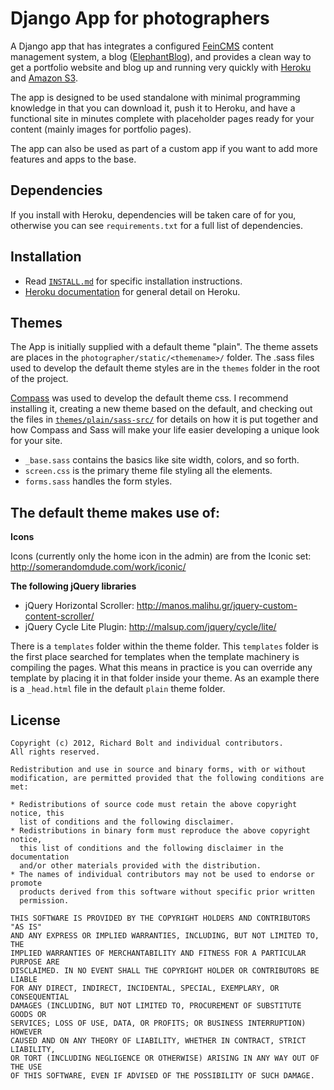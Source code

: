 Django App for photographers
============================

A Django app that has integrates a configured
[FeinCMS](http://www.feincms.org/)
content management system, a blog
([ElephantBlog](https://github.com/feincms/feincms-elephantblog)), and
provides a clean way to get a portfolio website and blog up and running
very quickly with [Heroku](http://www.heroku.com/) and
[Amazon S3](http://aws.amazon.com/s3/).

The app is designed to be used standalone with minimal programming knowledge
in that you can download it, push it to Heroku, and have a functional site
in minutes complete with placeholder pages ready for your content (mainly
images for portfolio pages).

The app can also be used as part of a custom app if you want to add more
features and apps to the base.


Dependencies
------------

If you install with Heroku, dependencies will be taken care of for you,
otherwise you can see `requirements.txt` for a full list of dependencies.

Installation
------------

* Read [`INSTALL.md`](https://github.com/richardbolt/django-photographer/tree/master/INSTALL.md) for specific installation instructions.
* [Heroku documentation](https://devcenter.heroku.com/articles/quickstart) for general detail on Heroku.

Themes
------

The App is initially supplied with a default theme "plain". The theme assets
are places in the `photographer/static/<themename>/` folder. The .sass files
used to develop the default theme styles are in the `themes` folder in the
root of the project.

[Compass](http://compass-style.org/) was used to develop the default theme css.
I recommend installing it, creating a new theme based on the default, and
checking out the files in [`themes/plain/sass-src/`](https://github.com/richardbolt/django-photographer/tree/master/themes/plain/sass-src) for details on how it is
put together and how Compass and Sass will make your life easier developing
a unique look for your site.

* `_base.sass` contains the basics like site width, colors, and so forth.
* `screen.css` is the primary theme file styling all the elements.
* `forms.sass` handles the form styles.

The default theme makes use of:
-------------------------------

**Icons**

Icons (currently only the home icon in the admin) are from the Iconic set:
http://somerandomdude.com/work/iconic/

**The following jQuery libraries**

* jQuery Horizontal Scroller: http://manos.malihu.gr/jquery-custom-content-scroller/
* jQuery Cycle Lite Plugin: http://malsup.com/jquery/cycle/lite/

There is a `templates` folder within the theme folder. This `templates` folder
is the first place searched for templates when the template machinery is
compiling the pages. What this means in practice is you can override any
template by placing it in that folder inside your theme. As an example there
is a `_head.html` file in the default `plain` theme folder.

License
-------

```
Copyright (c) 2012, Richard Bolt and individual contributors.
All rights reserved.

Redistribution and use in source and binary forms, with or without
modification, are permitted provided that the following conditions are met:

* Redistributions of source code must retain the above copyright notice, this
  list of conditions and the following disclaimer.
* Redistributions in binary form must reproduce the above copyright notice,
  this list of conditions and the following disclaimer in the documentation
  and/or other materials provided with the distribution.
* The names of individual contributors may not be used to endorse or promote
  products derived from this software without specific prior written
  permission.

THIS SOFTWARE IS PROVIDED BY THE COPYRIGHT HOLDERS AND CONTRIBUTORS "AS IS"
AND ANY EXPRESS OR IMPLIED WARRANTIES, INCLUDING, BUT NOT LIMITED TO, THE
IMPLIED WARRANTIES OF MERCHANTABILITY AND FITNESS FOR A PARTICULAR PURPOSE ARE
DISCLAIMED. IN NO EVENT SHALL THE COPYRIGHT HOLDER OR CONTRIBUTORS BE LIABLE
FOR ANY DIRECT, INDIRECT, INCIDENTAL, SPECIAL, EXEMPLARY, OR CONSEQUENTIAL
DAMAGES (INCLUDING, BUT NOT LIMITED TO, PROCUREMENT OF SUBSTITUTE GOODS OR
SERVICES; LOSS OF USE, DATA, OR PROFITS; OR BUSINESS INTERRUPTION) HOWEVER
CAUSED AND ON ANY THEORY OF LIABILITY, WHETHER IN CONTRACT, STRICT LIABILITY,
OR TORT (INCLUDING NEGLIGENCE OR OTHERWISE) ARISING IN ANY WAY OUT OF THE USE
OF THIS SOFTWARE, EVEN IF ADVISED OF THE POSSIBILITY OF SUCH DAMAGE.


```
